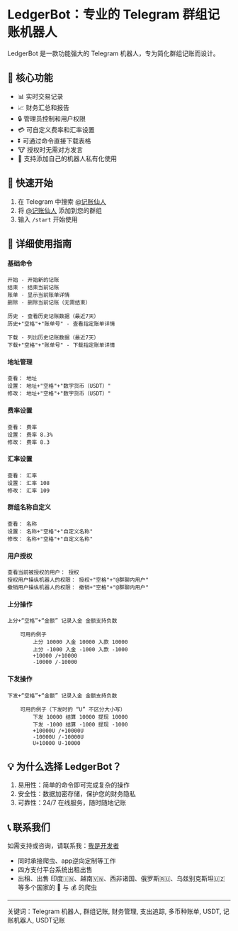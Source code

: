 # LedgerBot：专业的 Telegram 群组记账机器人

LedgerBot 是一款功能强大的 Telegram 机器人，专为简化群组记账而设计。

## 🌟 核心功能

- 📊 实时交易记录
- 📈 财务汇总和报告
- 🔒 管理员控制和用户权限
- 💳 可自定义费率和汇率设置
- ⏬ 可通过命令直接下载表格
- 🐮 授权时无需对方发言
- 🍺 支持添加自己的机器人私有化使用

## 🚀 快速开始

1. 在 Telegram 中搜索 [@记账仙人](https://t.me/bharat_ledger_bot)
2. 将 [@记账仙人](https://t.me/bharat_ledger_bot) 添加到您的群组
3. 输入 `/start` 开始使用

## 📖 详细使用指南

#### 基础命令
```
开始 - 开始新的记账
结束 - 结束当前记账
账单 - 显示当前账单详情
删除 - 删除当前记账（无需结束）

历史 - 查看历史记账数据（最近7天）
历史+"空格"+"账单号" - 查看指定账单详情

下载 - 列出历史记账数据（最近7天）
下载+"空格"+"账单号" - 下载指定账单详情
```

#### 地址管理
```
查看： 地址
设置： 地址+"空格"+"数字货币（USDT）"
修改： 地址+"空格"+"数字货币（USDT）"
```

#### 费率设置
```
查看： 费率
设置： 费率 8.3%
修改： 费率 8.3
```

#### 汇率设置
```
查看： 汇率
设置： 汇率 108
修改： 汇率 109
```

#### 群组名称自定义
```
查看： 名称
设置： 名称+"空格"+"自定义名称"
修改： 名称+"空格"+"自定义名称"
```

#### 用户授权
```
查看当前被授权的用户： 授权
授权用户操纵机器人的权限： 授权+"空格"+"@群聊内用户"
撤销用户操纵机器人的权限： 撤销+"空格"+"@群聊内用户"
```

#### 上分操作
```
上分+“空格”+“金额” 记录入金 金额支持负数

    可用的例子
        上分 10000 入金 10000 入款 10000
        上分 -1000 入金 -1000 入款 -1000
        +10000 /+10000
        -10000 /-10000
```

#### 下发操作
```
下发+“空格”+“金额” 记录入金 金额支持负数

    可用的例子（下发时的 “U” 不区分大小写）
        下发 10000 结算 10000 提现 10000
        下发 -1000 结算 -1000 提现 -1000
        +10000U /+10000U
        -10000U /-10000U
        U+10000 U-10000
```
## 💡 为什么选择 LedgerBot？

1. 易用性：简单的命令即可完成复杂的操作
2. 安全性：数据加密存储，保护您的财务隐私
3. 可靠性：24/7 在线服务，随时随地记账

## 📞 联系我们

如需支持或咨询，请联系我：[我是开发者](https://t.me/Richuku)

- 同时承接爬虫、app逆向定制等工作
- 四方支付平台系统出租出售
- 出租、出售 印度🇮🇳、越南🇻🇳、西非诸国、俄罗斯🇷🇺、乌兹别克斯坦🇺🇿等多个国家的 🏦 与 💰 的爬虫

---

关键词：Telegram 机器人, 群组记账, 财务管理, 支出追踪, 多币种账单, USDT, 记账机器人, USDT记账
